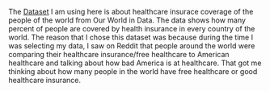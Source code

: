 The [Dataset](https://ourworldindata.org/grapher/health-protection-coverage) I am using here is about healthcare insurace coverage of the people of the world from Our World in Data.  The data shows how many percent of people are covered by health insurance in every country of the world.  The reason that I chose this dataset was because during the time I was selecting my data, I saw on Reddit that people around the world were comparing their healthcare insurance/free healthcare to American healthcare and talking about how bad America is at healthcare.  That got me thinking about how many people in the world have free healthcare or good healthcare insurance.
